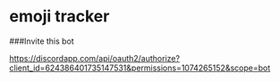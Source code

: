 # emoji tracker

###Invite this bot

https://discordapp.com/api/oauth2/authorize?client_id=624386401735147531&permissions=1074265152&scope=bot
